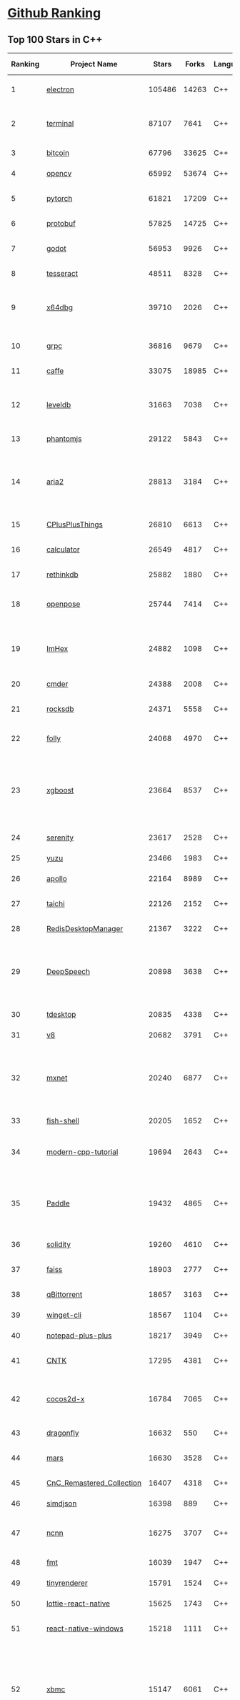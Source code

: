 [Github Ranking](../README.md)
==========

## Top 100 Stars in C\+\+

| Ranking | Project Name | Stars | Forks | Language | Open Issues | Description | Last Commit |
| ------- | ------------ | ----- | ----- | -------- | ----------- | ----------- | ----------- |
| 1 | [electron](https://github.com/electron/electron) | 105486 | 14263 | C++ | 920 | :electron: Build cross-platform desktop apps with JavaScript, HTML, and CSS | 2023-01-19T01:13:18Z |
| 2 | [terminal](https://github.com/microsoft/terminal) | 87107 | 7641 | C++ | 1485 | The new Windows Terminal and the original Windows console host, all in the same place! | 2023-01-19T02:11:03Z |
| 3 | [bitcoin](https://github.com/bitcoin/bitcoin) | 67796 | 33625 | C++ | 418 | Bitcoin Core integration/staging tree | 2023-01-19T02:24:52Z |
| 4 | [opencv](https://github.com/opencv/opencv) | 65992 | 53674 | C++ | 2298 | Open Source Computer Vision Library | 2023-01-18T23:25:04Z |
| 5 | [pytorch](https://github.com/pytorch/pytorch) | 61821 | 17209 | C++ | 9814 | Tensors and Dynamic neural networks in Python with strong GPU acceleration | 2023-01-19T03:00:31Z |
| 6 | [protobuf](https://github.com/protocolbuffers/protobuf) | 57825 | 14725 | C++ | 639 | Protocol Buffers - Google's data interchange format | 2023-01-19T01:43:42Z |
| 7 | [godot](https://github.com/godotengine/godot) | 56953 | 9926 | C++ | 7326 | Godot Engine – Multi-platform 2D and 3D game engine | 2023-01-19T02:31:22Z |
| 8 | [tesseract](https://github.com/tesseract-ocr/tesseract) | 48511 | 8328 | C++ | 363 | Tesseract Open Source OCR Engine (main repository) | 2023-01-14T19:46:00Z |
| 9 | [x64dbg](https://github.com/x64dbg/x64dbg) | 39710 | 2026 | C++ | 511 | An open-source user mode debugger for Windows. Optimized for reverse engineering and malware analysis. | 2023-01-18T10:10:30Z |
| 10 | [grpc](https://github.com/grpc/grpc) | 36816 | 9679 | C++ | 574 | The C based gRPC (C++, Python, Ruby, Objective-C, PHP, C#) | 2023-01-19T02:32:22Z |
| 11 | [caffe](https://github.com/BVLC/caffe) | 33075 | 18985 | C++ | 895 | Caffe: a fast open framework for deep learning. | 2022-12-17T16:37:53Z |
| 12 | [leveldb](https://github.com/google/leveldb) | 31663 | 7038 | C++ | 183 | LevelDB is a fast key-value storage library written at Google that provides an ordered mapping from string keys to string values. | 2023-01-06T19:16:44Z |
| 13 | [phantomjs](https://github.com/ariya/phantomjs) | 29122 | 5843 | C++ | 11 | Scriptable Headless Browser | 2022-11-26T19:43:12Z |
| 14 | [aria2](https://github.com/aria2/aria2) | 28813 | 3184 | C++ | 929 | aria2 is a lightweight multi-protocol & multi-source, cross platform download utility operated in command-line. It supports HTTP/HTTPS, FTP, SFTP, BitTorrent and Metalink. | 2023-01-08T15:30:46Z |
| 15 | [CPlusPlusThings](https://github.com/Light-City/CPlusPlusThings) | 26810 | 6613 | C++ | 1 | C++那些事 | 2023-01-03T08:34:24Z |
| 16 | [calculator](https://github.com/microsoft/calculator) | 26549 | 4817 | C++ | 272 | Windows Calculator: A simple yet powerful calculator that ships with Windows | 2023-01-05T16:26:55Z |
| 17 | [rethinkdb](https://github.com/rethinkdb/rethinkdb) | 25882 | 1880 | C++ | 1337 | The open-source database for the realtime web. | 2023-01-11T23:21:44Z |
| 18 | [openpose](https://github.com/CMU-Perceptual-Computing-Lab/openpose) | 25744 | 7414 | C++ | 197 | OpenPose: Real-time multi-person keypoint detection library for body, face, hands, and foot estimation | 2022-12-05T08:40:38Z |
| 19 | [ImHex](https://github.com/WerWolv/ImHex) | 24882 | 1098 | C++ | 81 | 🔍 A Hex Editor for Reverse Engineers, Programmers and people who value their retinas when working at 3 AM. | 2023-01-18T16:17:39Z |
| 20 | [cmder](https://github.com/cmderdev/cmder) | 24388 | 2008 | C++ | 23 | Lovely console emulator package for Windows | 2023-01-18T13:42:13Z |
| 21 | [rocksdb](https://github.com/facebook/rocksdb) | 24371 | 5558 | C++ | 512 | A library that provides an embeddable, persistent key-value store for fast storage. | 2023-01-19T00:40:13Z |
| 22 | [folly](https://github.com/facebook/folly) | 24068 | 4970 | C++ | 308 | An open-source C++ library developed and used at Facebook. | 2023-01-19T02:53:55Z |
| 23 | [xgboost](https://github.com/dmlc/xgboost) | 23664 | 8537 | C++ | 296 | Scalable, Portable and Distributed Gradient Boosting (GBDT, GBRT or GBM) Library,  for Python, R, Java, Scala, C++ and more. Runs on single machine, Hadoop, Spark, Dask, Flink and DataFlow | 2023-01-19T02:50:02Z |
| 24 | [serenity](https://github.com/SerenityOS/serenity) | 23617 | 2528 | C++ | 525 | The Serenity Operating System 🐞 | 2023-01-19T02:44:32Z |
| 25 | [yuzu](https://github.com/yuzu-emu/yuzu) | 23466 | 1983 | C++ | 990 | Nintendo Switch Emulator | 2023-01-18T23:13:38Z |
| 26 | [apollo](https://github.com/ApolloAuto/apollo) | 22164 | 8989 | C++ | 419 | An open autonomous driving platform | 2023-01-19T01:50:03Z |
| 27 | [taichi](https://github.com/taichi-dev/taichi) | 22126 | 2152 | C++ | 637 | Productive & portable high-performance programming in Python. | 2023-01-19T02:50:13Z |
| 28 | [RedisDesktopManager](https://github.com/RedisInsight/RedisDesktopManager) | 21367 | 3222 | C++ | 42 | :wrench: Cross-platform Developer GUI for Redis | 2022-11-11T22:24:43Z |
| 29 | [DeepSpeech](https://github.com/mozilla/DeepSpeech) | 20898 | 3638 | C++ | 106 | DeepSpeech is an open source embedded (offline, on-device) speech-to-text engine which can run in real time on devices ranging from a Raspberry Pi 4 to high power GPU servers. | 2022-11-06T21:54:10Z |
| 30 | [tdesktop](https://github.com/telegramdesktop/tdesktop) | 20835 | 4338 | C++ | 728 | Telegram Desktop messaging app | 2023-01-18T11:07:28Z |
| 31 | [v8](https://github.com/v8/v8) | 20682 | 3791 | C++ | 0 | The official mirror of the V8 Git repository | 2022-12-25T20:12:04Z |
| 32 | [mxnet](https://github.com/apache/mxnet) | 20240 | 6877 | C++ | 1787 | Lightweight, Portable, Flexible Distributed/Mobile Deep Learning with Dynamic, Mutation-aware Dataflow Dep Scheduler; for Python, R, Julia, Scala, Go, Javascript and more | 2023-01-12T15:32:37Z |
| 33 | [fish-shell](https://github.com/fish-shell/fish-shell) | 20205 | 1652 | C++ | 465 | The user-friendly command line shell. | 2023-01-19T00:23:37Z |
| 34 | [modern-cpp-tutorial](https://github.com/changkun/modern-cpp-tutorial) | 19694 | 2643 | C++ | 5 | 📚 Modern C++ Tutorial: C++11/14/17/20 On the Fly \| https://changkun.de/modern-cpp/ | 2022-12-30T09:29:50Z |
| 35 | [Paddle](https://github.com/PaddlePaddle/Paddle) | 19432 | 4865 | C++ | 898 | PArallel Distributed Deep LEarning: Machine Learning Framework from Industrial Practice （『飞桨』核心框架，深度学习&机器学习高性能单机、分布式训练和跨平台部署） | 2023-01-19T02:36:42Z |
| 36 | [solidity](https://github.com/ethereum/solidity) | 19260 | 4610 | C++ | 1032 | Solidity, the Smart Contract Programming Language | 2023-01-18T22:23:36Z |
| 37 | [faiss](https://github.com/facebookresearch/faiss) | 18903 | 2777 | C++ | 255 | A library for efficient similarity search and clustering of dense vectors. | 2023-01-13T14:49:21Z |
| 38 | [qBittorrent](https://github.com/qbittorrent/qBittorrent) | 18657 | 3163 | C++ | 2583 | qBittorrent BitTorrent client | 2023-01-18T19:38:45Z |
| 39 | [winget-cli](https://github.com/microsoft/winget-cli) | 18567 | 1104 | C++ | 582 | Windows Package Manager CLI (aka winget) | 2023-01-19T00:19:18Z |
| 40 | [notepad-plus-plus](https://github.com/notepad-plus-plus/notepad-plus-plus) | 18217 | 3949 | C++ | 1840 | Notepad++ official repository | 2023-01-19T02:48:47Z |
| 41 | [CNTK](https://github.com/microsoft/CNTK) | 17295 | 4381 | C++ | 756 | Microsoft Cognitive Toolkit (CNTK), an open source deep-learning toolkit | 2022-09-30T05:08:36Z |
| 42 | [cocos2d-x](https://github.com/cocos2d/cocos2d-x) | 16784 | 7065 | C++ | 1397 | Cocos2d-x is a suite of open-source, cross-platform, game-development tools used by millions of developers all over the world. | 2023-01-17T09:05:15Z |
| 43 | [dragonfly](https://github.com/dragonflydb/dragonfly) | 16632 | 550 | C++ | 64 | A modern replacement for Redis and Memcached | 2023-01-18T16:01:45Z |
| 44 | [mars](https://github.com/Tencent/mars) | 16630 | 3528 | C++ | 374 | Mars is a cross-platform network component  developed by WeChat. | 2023-01-16T12:40:32Z |
| 45 | [CnC_Remastered_Collection](https://github.com/electronicarts/CnC_Remastered_Collection) | 16407 | 4318 | C++ | 74 | None | 2022-12-08T11:20:03Z |
| 46 | [simdjson](https://github.com/simdjson/simdjson) | 16398 | 889 | C++ | 118 | Parsing gigabytes of JSON per second  | 2023-01-13T14:17:15Z |
| 47 | [ncnn](https://github.com/Tencent/ncnn) | 16275 | 3707 | C++ | 889 | ncnn is a high-performance neural network inference framework optimized for the mobile platform | 2023-01-18T10:34:16Z |
| 48 | [fmt](https://github.com/fmtlib/fmt) | 16039 | 1947 | C++ | 14 | A modern formatting library | 2023-01-18T05:05:14Z |
| 49 | [tinyrenderer](https://github.com/ssloy/tinyrenderer) | 15791 | 1524 | C++ | 32 | A brief computer graphics / rendering course | 2023-01-05T22:06:19Z |
| 50 | [lottie-react-native](https://github.com/lottie-react-native/lottie-react-native) | 15625 | 1743 | C++ | 22 | Lottie wrapper for React Native. | 2023-01-17T19:15:08Z |
| 51 | [react-native-windows](https://github.com/microsoft/react-native-windows) | 15218 | 1111 | C++ | 711 | A framework for building native Windows apps with React. | 2023-01-18T23:52:23Z |
| 52 | [xbmc](https://github.com/xbmc/xbmc) | 15147 | 6061 | C++ | 577 | Kodi is an award-winning free and open source home theater/media center software and entertainment hub for digital media. With its beautiful interface and powerful skinning engine, it's available for Android, BSD, Linux, macOS, iOS, tvOS and Windows. | 2023-01-18T19:48:08Z |
| 53 | [keepassxc](https://github.com/keepassxreboot/keepassxc) | 14781 | 1167 | C++ | 584 | KeePassXC is a cross-platform community-driven port of the Windows application “Keepass Password Safe”. | 2023-01-19T02:43:45Z |
| 54 | [Arduino](https://github.com/esp8266/Arduino) | 14678 | 13028 | C++ | 258 | ESP8266 core for Arduino | 2023-01-18T23:39:00Z |
| 55 | [LightGBM](https://github.com/microsoft/LightGBM) | 14557 | 3671 | C++ | 213 | A fast, distributed, high performance gradient boosting (GBT, GBDT, GBRT, GBM or MART) framework based on decision tree algorithms, used for ranking, classification and many other machine learning tasks. | 2023-01-19T02:19:12Z |
| 56 | [libphonenumber](https://github.com/google/libphonenumber) | 14545 | 1931 | C++ | 0 | Google's common Java, C++ and JavaScript library for parsing, formatting, and validating international phone numbers. | 2023-01-18T04:45:18Z |
| 57 | [3d-game-shaders-for-beginners](https://github.com/lettier/3d-game-shaders-for-beginners) | 14364 | 1135 | C++ | 15 | 🎮 A step-by-step guide to implementing SSAO, depth of field, lighting, normal mapping, and more for your 3D game. | 2022-10-12T02:10:02Z |
| 58 | [Marlin](https://github.com/MarlinFirmware/Marlin) | 14319 | 17671 | C++ | 633 | Marlin is an optimized firmware for RepRap 3D printers based on the Arduino platform. \| Many commercial 3D printers come with Marlin installed. Check with your vendor if you need source code for your specific machine. | 2023-01-19T02:32:31Z |
| 59 | [brpc](https://github.com/apache/brpc) | 14289 | 3590 | C++ | 321 | brpc is an Industrial-grade RPC framework using C++ Language, which is often used in high performance system such as Search, Storage, Machine learning, Advertisement, Recommendation etc. "brpc" means "better RPC". | 2023-01-18T12:19:11Z |
| 60 | [dogecoin](https://github.com/dogecoin/dogecoin) | 14246 | 2645 | C++ | 136 | very currency | 2023-01-17T20:05:31Z |

